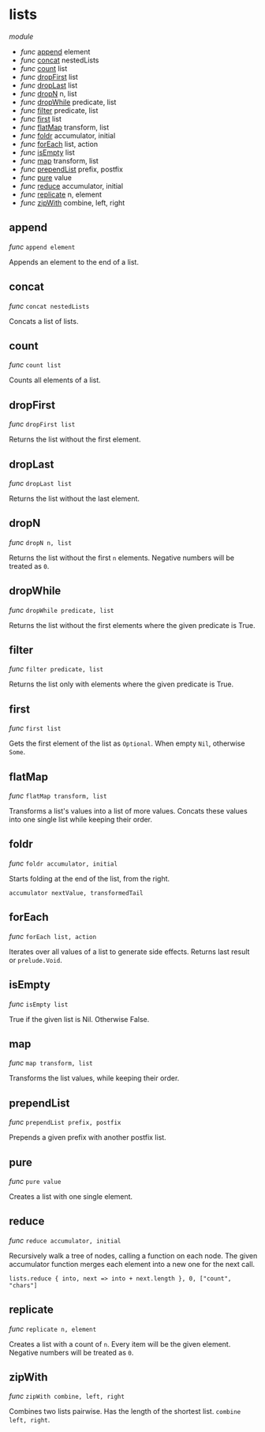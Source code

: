 # lists

_module_

- _func_ [append](#append) element
- _func_ [concat](#concat) nestedLists
- _func_ [count](#count) list
- _func_ [dropFirst](#dropFirst) list
- _func_ [dropLast](#dropLast) list
- _func_ [dropN](#dropN) n, list
- _func_ [dropWhile](#dropWhile) predicate, list
- _func_ [filter](#filter) predicate, list
- _func_ [first](#first) list
- _func_ [flatMap](#flatMap) transform, list
- _func_ [foldr](#foldr) accumulator, initial
- _func_ [forEach](#forEach) list, action
- _func_ [isEmpty](#isEmpty) list
- _func_ [map](#map) transform, list
- _func_ [prependList](#prependList) prefix, postfix
- _func_ [pure](#pure) value
- _func_ [reduce](#reduce) accumulator, initial
- _func_ [replicate](#replicate) n, element
- _func_ [zipWith](#zipWith) combine, left, right

## append

_func_ `append element`

Appends an element to the end of a list.

## concat

_func_ `concat nestedLists`

Concats a list of lists.

## count

_func_ `count list`

Counts all elements of a list.

## dropFirst

_func_ `dropFirst list`

Returns the list without the first element.

## dropLast

_func_ `dropLast list`

Returns the list without the last element.

## dropN

_func_ `dropN n, list`

Returns the list without the first `n` elements.
Negative numbers will be treated as `0`.

## dropWhile

_func_ `dropWhile predicate, list`

Returns the list without the first elements where the given predicate is True.

## filter

_func_ `filter predicate, list`

Returns the list only with elements where the given predicate is True.

## first

_func_ `first list`

Gets the first element of the list as `Optional`.
When empty `Nil`, otherwise `Some`.

## flatMap

_func_ `flatMap transform, list`

Transforms a list's values into a list of more values.
Concats these values into one single list while keeping their order.

## foldr

_func_ `foldr accumulator, initial`

Starts folding at the end of the list, from the right.

`accumulator nextValue, transformedTail`

## forEach

_func_ `forEach list, action`

Iterates over all values of a list to generate side effects.
Returns last result or `prelude.Void`.

## isEmpty

_func_ `isEmpty list`

True if the given list is Nil. Otherwise False.

## map

_func_ `map transform, list`

Transforms the list values, while keeping their order.

## prependList

_func_ `prependList prefix, postfix`

Prepends a given prefix with another postfix list.

## pure

_func_ `pure value`

Creates a list with one single element.

## reduce

_func_ `reduce accumulator, initial`

Recursively walk a tree of nodes, calling a function on each node.
The given accumulator function merges each element into a new one for the next call.

```
lists.reduce { into, next => into + next.length }, 0, ["count", "chars"]
```

## replicate

_func_ `replicate n, element`

Creates a list with a count of `n`. Every item will be the given element.
Negative numbers will be treated as `0`.

## zipWith

_func_ `zipWith combine, left, right`

Combines two lists pairwise. Has the length of the shortest list.
`combine left, right`.

